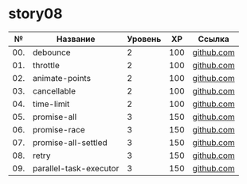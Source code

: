 # story08

| №   | Название               | Уровень | XP  | Ссылка                                  |
| --- | ---------------------- | ------- | --- | --------------------------------------- |
| 00. | debounce               | 2       | 100 | [github.com](./debounce/)               |
| 01. | throttle               | 2       | 100 | [github.com](./throttle/)               |
| 02. | animate-points         | 2       | 100 | [github.com](./animate-points/)         |
| 03. | cancellable            | 2       | 100 | [github.com](./cancellable/)            |
| 04. | time-limit             | 2       | 100 | [github.com](./time-limit/)             |
| 05. | promise-all            | 3       | 150 | [github.com](./promise-all/)            |
| 06. | promise-race           | 3       | 150 | [github.com](./promise-race/)           |
| 07. | promise-all-settled     | 3       | 150 | [github.com](./promise-allSettled/)     |
| 08. | retry                  | 3       | 150 | [github.com](./retry/)                  |
| 09. | parallel-task-executor | 3       | 150 | [github.com](./parallel-task-executor/) |
